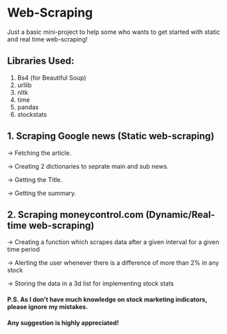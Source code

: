 # Web-Scraping
Just a basic mini-project to help some who wants to get started with static and real time web-scraping!

## Libraries Used:
1. Bs4 (for Beautiful Soup)
2. urllib
3. nltk
4. time
5. pandas
6. stockstats


## 1. Scraping Google news (Static web-scraping)
-> Fetching the article.

-> Creating 2 dictionaries to seprate main and sub news.

-> Getting the Title.

-> Getting the summary.

## 2. Scraping moneycontrol.com (Dynamic/Real-time web-scraping)
-> Creating a function which scrapes data after a given interval for a given time period

-> Alerting the user whenever there is a difference of more than 2% in any stock

-> Storing the data in a 3d list for implementing stock stats



#### P.S. As I don't have much knowledge on stock marketing indicators, please ignore my mistakes.
#### Any suggestion is highly appreciated!
